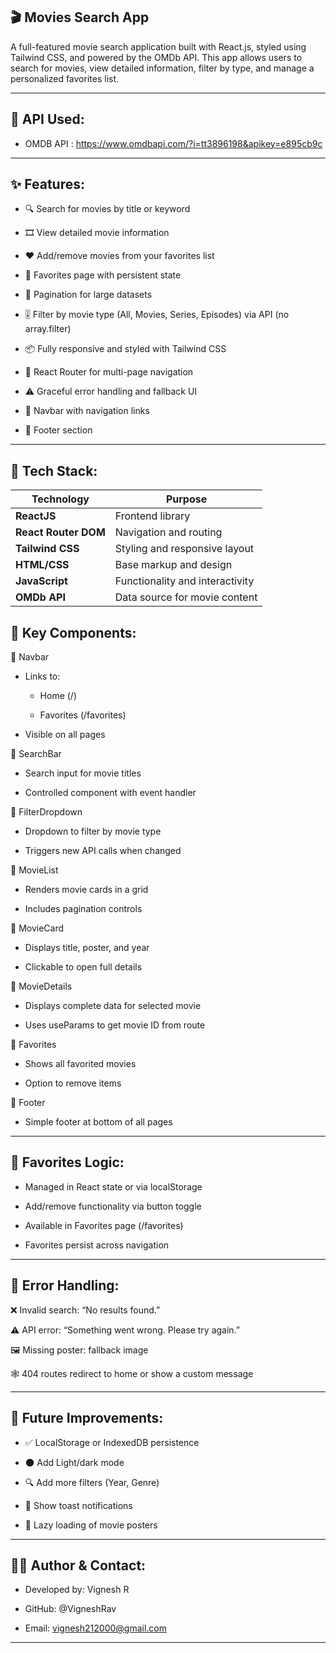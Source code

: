 ## 🎬 Movies Search App

A full-featured movie search application built with React.js, styled using Tailwind CSS, and powered by the OMDb API. This app allows users to search for movies, view detailed information, filter by type, and manage a personalized favorites list.

---

## 📎 API Used:

- OMDB API : https://www.omdbapi.com/?i=tt3896198&apikey=e895cb9c


---

## ✨ Features:

- 🔍 Search for movies by title or keyword

- 🎞️ View detailed movie information

- ❤️ Add/remove movies from your favorites list

- 📂 Favorites page with persistent state

- 📄 Pagination for large datasets

- 🎚️ Filter by movie type (All, Movies, Series, Episodes) via API (no array.filter)

- 📦 Fully responsive and styled with Tailwind CSS

- 🧭 React Router for multi-page navigation

- ⚠️ Graceful error handling and fallback UI

- 🧭 Navbar with navigation links

- 👣 Footer section

---

## 🧰 Tech Stack:

| Technology           | Purpose                         |
| -------------------- | ------------------------------- |
| **ReactJS**          | Frontend library                |
| **React Router DOM** | Navigation and routing          |
| **Tailwind CSS**     | Styling and responsive layout   |
| **HTML/CSS**         | Base markup and design          |
| **JavaScript**       | Functionality and interactivity |
| **OMDb API**         | Data source for movie content   |

## 🧩 Key Components:

🔹 Navbar

- Links to:

    - Home (/)

    - Favorites (/favorites)

- Visible on all pages


🔹 SearchBar

- Search input for movie titles

- Controlled component with event handler


🔹 FilterDropdown

- Dropdown to filter by movie type

- Triggers new API calls when changed


🔹 MovieList

- Renders movie cards in a grid

- Includes pagination controls


🔹 MovieCard

- Displays title, poster, and year

- Clickable to open full details


🔹 MovieDetails

- Displays complete data for selected movie

- Uses useParams to get movie ID from route


🔹 Favorites

- Shows all favorited movies

- Option to remove items


🔹 Footer

- Simple footer at bottom of all pages

---

## 💖 Favorites Logic:

- Managed in React state or via localStorage

- Add/remove functionality via button toggle

- Available in Favorites page (/favorites)

- Favorites persist across navigation

---

## 🚨 Error Handling:

❌ Invalid search: “No results found.”

⚠️ API error: “Something went wrong. Please try again.”

🖼️ Missing poster: fallback image

🕸️ 404 routes redirect to home or show a custom message

---

## 🔧 Future Improvements:

- ✅ LocalStorage or IndexedDB persistence

- 🌑 Add Light/dark mode

- 🔍 Add more filters (Year, Genre)

- 💬 Show toast notifications

- 🧪 Lazy loading of movie posters

---

## 🙋‍♂️ Author & Contact:

- Developed by: Vignesh R

- GitHub: @VigneshRav

- Email: vignesh212000@gmail.com

---



